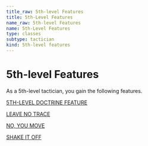 ```yaml
---
title_raw: 5th-level Features
title: 5th-Level Features
name_raw: 5th-level Features
name: 5th-Level Features
type: classes
subtype: tactician
kind: 5th-level features
---
```


# 5th-level Features

As a 5th-level tactician, you gain the following features.

[5TH-LEVEL DOCTRINE FEATURE](./5th-Level%20Doctrine%20Feature/5th-Level%20Doctrine%20Feature.md)

[LEAVE NO TRACE](./Leave%20No%20Trace.md)

[NO, YOU MOVE](./No%20You%20Move.md)

[SHAKE IT OFF](./Shake%20It%20Off.md)
